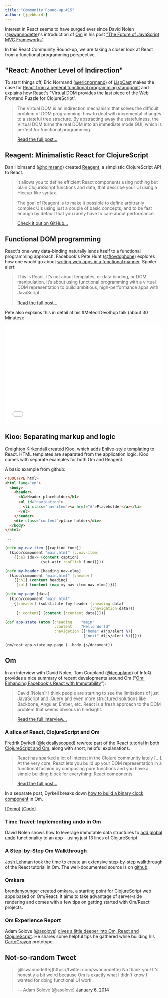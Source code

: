 ```yaml
---
title: "Community Round-up #15"
author: [jgebhardt]
---
```


Interest in React seems to have surged ever since David Nolen ([@swannodette](https://twitter.com/swannodette))'s introduction of [Om](https://github.com/swannodette/om) in his post ["The Future of JavaScript MVC Frameworks"](https://swannodette.github.io/2013/12/17/the-future-of-javascript-mvcs/).

In this React Community Round-up, we are taking a closer look at React from a functional programming perspective.

## "React: Another Level of Indirection"
To start things off, Eric Normand ([@ericnormand](https://twitter.com/ericnormand)) of [LispCast](http://lispcast.com) makes the case for [React from a general functional programming standpoint](http://www.lispcast.com/react-another-level-of-indirection) and explains how React's "Virtual DOM provides the last piece of the Web Frontend Puzzle for ClojureScript".

> The Virtual DOM is an indirection mechanism that solves the difficult problem of DOM programming: how to deal with incremental changes to a stateful tree structure. By abstracting away the statefulness, the Virtual DOM turns the real DOM into an immediate mode GUI, which is perfect for functional programming.
>
> [Read the full post...](http://www.lispcast.com/react-another-level-of-indirection)

## Reagent: Minimalistic React for ClojureScript
Dan Holmsand ([@holmsand](https://twitter.com/holmsand)) created [Reagent](https://holmsand.github.io/reagent/), a simplistic ClojureScript API to React.

> It allows you to define efficient React components using nothing but plain ClojureScript functions and data, that describe your UI using a Hiccup-like syntax.
>
> The goal of Reagent is to make it possible to define arbitrarily complex UIs using just a couple of basic concepts, and to be fast enough by default that you rarely have to care about performance.
>
> [Check it out on GitHub...](https://holmsand.github.io/reagent/)


## Functional DOM programming

React's one-way data-binding naturally lends itself to a functional programming approach. Facebook's Pete Hunt ([@floydophone](https://twitter.com/floydophone)) explores how one would go about [writing web apps in a functional manner](https://medium.com/p/67d81637d43). Spoiler alert:

> This is React. It’s not about templates, or data binding, or DOM manipulation. It’s about using functional programming with a virtual DOM representation to build ambitious, high-performance apps with JavaScript.
>
> [Read the full post...](https://medium.com/p/67d81637d43)

Pete also explains this in detail at his #MeteorDevShop talk (about 30 Minutes):

<iframe width="100%" height="315" src="//www.youtube-nocookie.com/embed/Lqcs6hPOcFw?start=2963" frameborder="0" allowfullscreen></iframe>



## Kioo: Separating markup and logic
[Creighton Kirkendall](https://github.com/ckirkendall) created [Kioo](https://github.com/ckirkendall/kioo), which adds Enlive-style templating to React. HTML templates are separated from the application logic. Kioo comes with separate examples for both Om and Reagent.

A basic example from github:

```html
<!DOCTYPE html>
<html lang="en">
  <body>
    <header>
      <h1>Header placeholder</h1>
      <ul id="navigation">
        <li class="nav-item"><a href="#">Placeholder</a></li>
      </ul>
    </header>
    <div class="content">place holder</div>
  </body>
</html>
```

```clojure
...

(defn my-nav-item [[caption func]]
  (kioo/component "main.html" [:.nav-item]
    {[:a] (do-> (content caption)
                (set-attr :onClick func))}))

(defn my-header [heading nav-elms]
  (kioo/component "main.html" [:header]
    {[:h1] (content heading)
     [:ul] (content (map my-nav-item nav-elms))}))

(defn my-page [data]
  (kioo/component "main.html"
    {[:header] (substitute (my-header (:heading data)
                                      (:navigation data)))
     [:.content] (content (:content data))}))

(def app-state (atom {:heading    "main"
                      :content    "Hello World"
                      :navigation [["home" #(js/alert %)]
                                   ["next" #(js/alert %)]]}))

(om/root app-state my-page (.-body js/document))
```

## Om

In an interview with David Nolen, Tom Coupland ([@tcoupland](https://twitter.com/tcoupland)) of InfoQ provides a nice summary of recent developments around Om ("[Om: Enhancing Facebook's React with Immutability](http://www.infoq.com/news/2014/01/om-react)").

> David [Nolen]: I think people are starting to see the limitations of just JavaScript and jQuery and even more structured solutions like Backbone, Angular, Ember, etc. React is a fresh approach to the DOM problem that seems obvious in hindsight.
>
> [Read the full interview...](http://www.infoq.com/news/2014/01/om-react)

### A slice of React, ClojureScript and Om

Fredrik Dyrkell ([@lexicallyscoped](https://twitter.com/lexicallyscoped)) rewrote part of the [React tutorial in both ClojureScript and Om](http://www.lexicallyscoped.com/2013/12/25/slice-of-reactjs-and-cljs.html), along with short, helpful explanations.

> React has sparked a lot of interest in the Clojure community lately [...]. At the very core, React lets you build up your DOM representation in a functional fashion by composing pure functions and you have a simple building block for everything: React components.
>
> [Read the full post...](http://www.lexicallyscoped.com/2013/12/25/slice-of-reactjs-and-cljs.html)

In a separate post, Dyrkell breaks down [how to build a binary clock component](http://www.lexicallyscoped.com/2014/01/23/ClojureScript-react-om-binary-clock.html) in Om.

[[Demo](http://www.lexicallyscoped.com/demo/binclock/)] [[Code](https://github.com/fredyr/binclock/blob/master/src/binclock/core.cljs)]

### Time Travel: Implementing undo in Om
David Nolen shows how to leverage immutable data structures to [add global undo](https://swannodette.github.io/2013/12/31/time-travel/) functionality to an app – using just 13 lines of ClojureScript.

### A Step-by-Step Om Walkthrough

[Josh Lehman](http://www.joshlehman.me) took the time to create an extensive [step-by-step walkthrough](http://www.joshlehman.me/rewriting-the-react-tutorial-in-om/) of the React tutorial in Om. The well-documented source is on [github](https://github.com/jalehman/omtut-starter).

### Omkara

[brendanyounger](https://github.com/brendanyounger) created [omkara](https://github.com/brendanyounger/omkara), a starting point for ClojureScript web apps based on Om/React. It aims to take advantage of server-side rendering and comes with a few tips on getting started with Om/React projects.

### Om Experience Report
Adam Solove ([@asolove](https://twitter.com/asolove/)) [dives a little deeper into Om, React and ClojureScript](http://adamsolove.com/js/clojure/2014/01/06/om-experience-report.html). He shares some helpful tips he gathered while building his [CartoCrayon](https://github.com/asolove/carto-crayon) prototype.

## Not-so-random Tweet


<div><blockquote class="twitter-tweet" lang="en"><p>[@swannodette](https://twitter.com/swannodette) No thank you! It's honestly a bit weird because Om is exactly what I didn't know I wanted for doing functional UI work.</p>&mdash; Adam Solove (@asolove) <a href="https://twitter.com/asolove/status/420294067637858304">January 6, 2014</a></blockquote></div>
